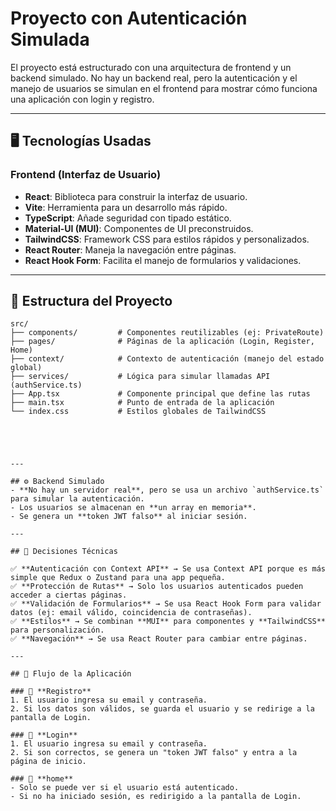 # Proyecto con Autenticación Simulada  

El proyecto está estructurado con una arquitectura de frontend y un backend simulado. No hay un backend real, pero la autenticación y el manejo de usuarios se simulan en el frontend para mostrar cómo funciona una aplicación con login y registro.  

---

## 🖥️ Tecnologías Usadas  

### **Frontend (Interfaz de Usuario)**  
- **React**: Biblioteca para construir la interfaz de usuario.  
- **Vite**: Herramienta para un desarrollo más rápido.  
- **TypeScript**: Añade seguridad con tipado estático.  
- **Material-UI (MUI)**: Componentes de UI preconstruidos.  
- **TailwindCSS**: Framework CSS para estilos rápidos y personalizados.  
- **React Router**: Maneja la navegación entre páginas.  
- **React Hook Form**: Facilita el manejo de formularios y validaciones.  

---

## 📂 Estructura del Proyecto  

```plaintext
src/
├── components/         # Componentes reutilizables (ej: PrivateRoute)
├── pages/              # Páginas de la aplicación (Login, Register, Home)
├── context/            # Contexto de autenticación (manejo del estado global)
├── services/           # Lógica para simular llamadas API (authService.ts)
├── App.tsx             # Componente principal que define las rutas
├── main.tsx            # Punto de entrada de la aplicación
└── index.css           # Estilos globales de TailwindCSS





---

## ⚙️ Backend Simulado  
- **No hay un servidor real**, pero se usa un archivo `authService.ts` para simular la autenticación.  
- Los usuarios se almacenan en **un array en memoria**.  
- Se genera un **token JWT falso** al iniciar sesión.  

---

## 📌 Decisiones Técnicas  

✅ **Autenticación con Context API** → Se usa Context API porque es más simple que Redux o Zustand para una app pequeña.  
✅ **Protección de Rutas** → Solo los usuarios autenticados pueden acceder a ciertas páginas.  
✅ **Validación de Formularios** → Se usa React Hook Form para validar datos (ej: email válido, coincidencia de contraseñas).  
✅ **Estilos** → Se combinan **MUI** para componentes y **TailwindCSS** para personalización.  
✅ **Navegación** → Se usa React Router para cambiar entre páginas.  

---

## 🔄 Flujo de la Aplicación  

### 🔹 **Registro**  
1. El usuario ingresa su email y contraseña.  
2. Si los datos son válidos, se guarda el usuario y se redirige a la pantalla de Login.  

### 🔹 **Login**  
1. El usuario ingresa su email y contraseña.  
2. Si son correctos, se genera un "token JWT falso" y entra a la página de inicio.  

### 🔹 **home**  
- Solo se puede ver si el usuario está autenticado.  
- Si no ha iniciado sesión, es redirigido a la pantalla de Login.  


